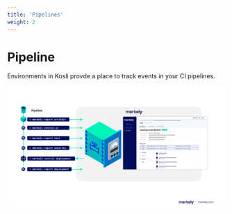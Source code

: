 ```yaml
---
title: 'Pipelines'
weight: 2
---
```


# Pipeline

Environments in Kosli provde a place to track events in your CI pipelines.

![Diagram of Pipeline Reporting](/images/pipelines.svg)


